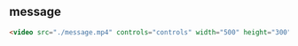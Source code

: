 ## message

```HTML
<video src="./message.mp4" controls="controls" width="500" height="300"></video>
```

